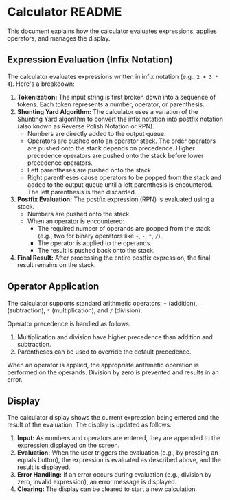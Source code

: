 # Calculator README

This document explains how the calculator evaluates expressions, applies operators, and manages the display.

## Expression Evaluation (Infix Notation)

The calculator evaluates expressions written in infix notation (e.g., `2 + 3 * 4`). Here's a breakdown:

1.  **Tokenization:** The input string is first broken down into a sequence of tokens. Each token represents a number, operator, or parenthesis.
2.  **Shunting Yard Algorithm:** The calculator uses a variation of the Shunting Yard algorithm to convert the infix notation into postfix notation (also known as Reverse Polish Notation or RPN).
    *   Numbers are directly added to the output queue.
    *   Operators are pushed onto an operator stack. The order operators are pushed onto the stack depends on precedence. Higher precedence operators are pushed onto the stack before lower precedence operators.
    *   Left parentheses are pushed onto the stack.
    *   Right parentheses cause operators to be popped from the stack and added to the output queue until a left parenthesis is encountered. The left parenthesis is then discarded.
3.  **Postfix Evaluation:** The postfix expression (RPN) is evaluated using a stack.
    *   Numbers are pushed onto the stack.
    *   When an operator is encountered:
        *   The required number of operands are popped from the stack (e.g., two for binary operators like `+`, `-`, `*`, `/`).
        *   The operator is applied to the operands.
        *   The result is pushed back onto the stack.
4.  **Final Result:** After processing the entire postfix expression, the final result remains on the stack.

## Operator Application

The calculator supports standard arithmetic operators: `+` (addition), `-` (subtraction), `*` (multiplication), and `/` (division).

Operator precedence is handled as follows:

1.  Multiplication and division have higher precedence than addition and subtraction.
2.  Parentheses can be used to override the default precedence.

When an operator is applied, the appropriate arithmetic operation is performed on the operands. Division by zero is prevented and results in an error.

## Display

The calculator display shows the current expression being entered and the result of the evaluation. The display is updated as follows:

1.  **Input:** As numbers and operators are entered, they are appended to the expression displayed on the screen.
2.  **Evaluation:** When the user triggers the evaluation (e.g., by pressing an equals button), the expression is evaluated as described above, and the result is displayed.
3.  **Error Handling:** If an error occurs during evaluation (e.g., division by zero, invalid expression), an error message is displayed.
4.  **Clearing:** The display can be cleared to start a new calculation.